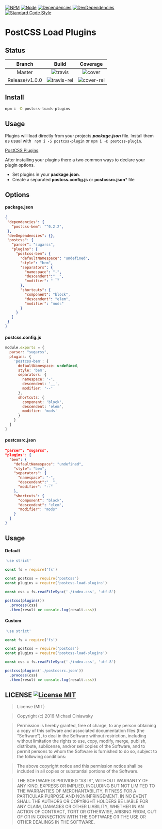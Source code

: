 [![NPM][npm]][npm-url]
[![Node][node]][node-url]
[![Dependencies][deps]][deps-url]
[![DevDependencies][devdeps]][devdeps-url]
[![Standard Code Style][style]][style-url]

# PostCSS Load Plugins

## Status

| Branch               | Build                     | Coverage                 |
|:--------------------:|:-------------------------:|:------------------------:|
|  Master              | ![travis]                 | ![cover]                 |
|  Release/v1.0.0      | ![travis-rel]             | ![cover-rel]             |

## Install

```bash
npm i -D postcss-loads-plugins
```

## Usage

Plugins will load directly from your projects ***package.json*** file.
Install them as usual with ``` npm i -S postcss-plugin``` or ``` npm i -D postcss-plugin ```.

[PostCSS Plugins](https://postcss.parts)

After installing your plugins there a two common ways to declare your plugin options.

- Set plugins in your **package.json**.
- Create a separated **postcss.config.js**  or  **postcssrc.json*** file

## Options

#### package.json

```json
{
 "dependencies": {
   "postcss-bem": "^0.2.2",
 },
 "devDependencies": {},
 "postcss": {
   "parser": "sugarss",
   "plugins": {
     "postcss-bem": {
       "defaultNamespace": "undefined",
       "style": "bem",
       "separators": {
         "namespace": "-",
         "descendent":"__",
         "modifier": "--"
       },
       "shortcuts": {
         "component": "block",
         "descendent": "elem",
         "modifier": "mods"
       }
     }  
   }
 }
}
```

#### postcss.config.js

```js
module.exports = {
  parser: "sugarss",
  plugins: {
    'postcss-bem': {
      defaultNamespace: undefined,
      style: 'bem',
      separators: {
        namespace: '-',
        descendent: '__',
        modifier: '--'
      },
      shortcuts: {
        component: 'block',
        descendent: 'elem',
        modifier: 'mods'
      }
    }
  }
}
```
#### postcssrc.json

```json
"parser": "sugarss",
"plugins": {
  "bem": {
    "defaultNamespace": "undefined",
    "style": "bem",
    "separators": {
      "namespace": "-",
      "descendent":"__",
      "modifier": "--"
    },
    "shortcuts": {
      "component": "block",
      "descendent": "elem",
      "modifier": "mods"
    }
  }
}
```

## Usage
#### Default

```js
'use strict'

const fs = require('fs')

const postcss = require('postcss')
const plugins = require('postcss-load-plugins')

const css = fs.readFileSync('./index.css', 'utf-8')

postcss(plugins())
  .process(css)
  .then(result => console.log(result.css))
```

#### Custom

```js
'use strict'

const fs = require('fs')

const postcss = require('postcss')
const plugins = require('postcss-load-plugins')

const css = fs.readFileSync('./index.css', 'utf-8')

postcss(plugins('./postcssrc.json'))
  .process(css)
  .then(result => console.log(result.css))
```

## LICENSE [![License MIT][license]][license-url]

> License (MIT)

> Copyright (c) 2016 Michael Ciniawsky

> Permission is hereby granted, free of charge, to any person obtaining a copy
of this software and associated documentation files (the "Software"), to deal
in the Software without restriction, including without limitation the rights
to use, copy, modify, merge, publish, distribute, sublicense, and/or sell
copies of the Software, and to permit persons to whom the Software is
furnished to do so, subject to the following conditions:

> The above copyright notice and this permission notice shall be included in all
copies or substantial portions of the Software.

> THE SOFTWARE IS PROVIDED "AS IS", WITHOUT WARRANTY OF ANY KIND, EXPRESS OR
IMPLIED, INCLUDING BUT NOT LIMITED TO THE WARRANTIES OF MERCHANTABILITY,
FITNESS FOR A PARTICULAR PURPOSE AND NONINFRINGEMENT. IN NO EVENT SHALL THE
AUTHORS OR COPYRIGHT HOLDERS BE LIABLE FOR ANY CLAIM, DAMAGES OR OTHER
LIABILITY, WHETHER IN AN ACTION OF CONTRACT, TORT OR OTHERWISE, ARISING FROM,
OUT OF OR IN CONNECTION WITH THE SOFTWARE OR THE USE OR OTHER DEALINGS IN THE
SOFTWARE.

[npm]: https://img.shields.io/npm/v/postcss-load-plugins.svg
[npm-url]: https://npmjs.com/package/postcss-load-plugins

[node]: https://img.shields.io/node/v/gh-badges.svg?maxAge=2592000
[node-url]: https://nodejs.org

[deps]: https://david-dm.org/michael-ciniawsky/postcss-load-plugins.svg
[deps-url]: https://david-dm.org/michael-ciniawsky/postcss-load-plugins

[devdeps]: https://david-dm.org/michael-ciniawsky/postcss-load-plugins/dev-status.svg
[devdeps-url]: https://david-dm.org/michael-ciniawsky/postcss-load-plugins#info=devDependencies

[style]: https://img.shields.io/badge/code%20style-standard-yellow.svg
[style-url]: http://standardjs.com/

[travis]: http://img.shields.io/travis/michael-ciniawsky/postcss-load-plugins.svg
[travis-url]: https://travis-ci.org/michael-ciniawsky/postcss-load-plugins

[travis-rel]: http://img.shields.io/travis/michael-ciniawsky/postcss-load-plugins.svg?branch=release/1.0.0
[travis-rel-url]:https://travis-ci.org/michael-ciniawsky/postcss-load-plugins?branch=release/1.0.0

[travis-dev]: http://img.shields.io/travis/michael-ciniawsky/postcss-load-plugins.svg?branch=develop
[travis-dev-url]: https://travis-ci.org/michael-ciniawsky/postcss-load-plugins?branch=develop

[cover]: https://coveralls.io/repos/github/michael-ciniawsky/postcss-load-plugins/badge.svg?branch=master
[cover-url]: https://coveralls.io/github/michael-ciniawsky/postcss-load-plugins?branch=master

[cover-rel]: https://coveralls.io/repos/github/michael-ciniawsky/postcss-load-plugins/badge.svg?branch=release/1.0.0
[cover-rel-url]: https://coveralls.io/github/michael-ciniawsky/postcss-load-plugins?branch=release/1.0.0

[cover-dev]: https://coveralls.io/repos/github/michael-ciniawsk/postcss-load-plugins/badge.svg?branch=develop
[cover-dev-url]: https://coveralls.io/github/michael-ciniawsky/postcss-load-plugins?branch=develop

[license]: https://img.shields.io/github/license/michael-ciniawsky/postcss-load-plugins.svg
[license-url]: https://raw.githubusercontent.com/michael-ciniawsky/postcss-load-plugins/master/LICENSE
